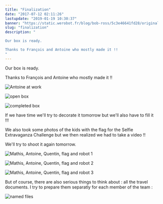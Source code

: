 ```yaml
---
title: "Finalization"
date: "2017-07-12 02:11:26"
lastupdate: "2019-01-19 10:30:37"
banner: "https://static.werobot.fr/blog/bob-ross/5c3e46641fd28/original.jpg"
slug: "finalization"
description: " 

Our box is ready.

Thanks to François and Antoine who mostly made it !!
"
---
```


Our box is ready.

Thanks to François and Antoine who mostly made it !!

![Antoine at work](https://static.werobot.fr/blog/bob-ross/5c3e46641fd28/50.jpg "Antoine at work")

![open box](https://static.werobot.fr/blog/bob-ross/5c3e4664bf42e/50.jpg "open box")

![completed box](https://static.werobot.fr/blog/bob-ross/5c3e46654dbc0/50.jpg "completed box")

If we have time we'll try to decorate it tomorrow but we'll also have to fill it !!!

We also took some photos of the kids with the flag for the Selfie Extravaganza Challenge but we then realized we had to take a video !! 

We'll try to shoot it again tomorrow.

![Mathis, Antoine, Quentin, flag and robot 1](https://static.werobot.fr/blog/bob-ross/5c3e4665c2cbd/50.jpg "Mathis, Antoine, Quentin, flag and robot 1")

![Mathis, Antoine, Quentin, flag and robot 2](https://static.werobot.fr/blog/bob-ross/5c3e466665949/50.jpg "Mathis, Antoine, Quentin, flag and robot 2")

![Mathis, Antoine, Quentin, flag and robot 3](https://static.werobot.fr/blog/bob-ross/5c3e4666cf84d/50.jpg "Mathis, Antoine, Quentin, flag and robot 3")

But of course, there are also serious things to think about : all the travel documents. I try to prepare them separatly for each member of the team :

![named files](https://static.werobot.fr/blog/bob-ross/5c3e46674b444/50.jpg "named files")




    